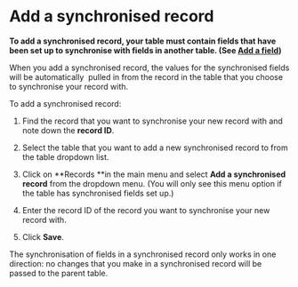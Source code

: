 

# Add a synchronised record

**To add a synchronised record, your table must contain fields that have been set up to synchronise with fields in another table. (See <u>Add a field</u>)**

When you add a synchronised record, the values for the synchronised fields will be automatically &nbsp;pulled in from the record in the table that you choose to synchronise your record with.&nbsp;

To add a synchronised record:

1. Find the record that you want to synchronise your new record with and note down the **record ID**.&nbsp;

2. Select the table that you want to add a new synchronised record to from the table dropdown list. &nbsp;

3. Click on **Records&nbsp;**in the main menu and select&nbsp;**Add a synchronised record**&nbsp;from the dropdown menu. (You will only see this menu option if the table has synchronised fields set up.)

4. Enter the record ID of the record you want to synchronise your new record with.
5. Click **Save**.

The synchronisation of fields in a synchronised record only works in one direction: no changes that you make in a synchronised record will be passed to the parent table.&nbsp;

&nbsp;